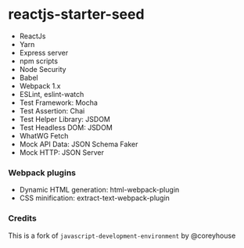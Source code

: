 # reactjs-starter-seed


* ReactJs
* Yarn
* Express server
* npm scripts
* Node Security
* Babel
* Webpack 1.x
* ESLint, eslint-watch
* Test Framework: Mocha
* Test Assertion: Chai
* Test Helper Library: JSDOM
* Test Headless DOM: JSDOM
* WhatWG Fetch
* Mock API Data: JSON Schema Faker
* Mock HTTP: JSON Server

### Webpack plugins
* Dynamic HTML generation: html-webpack-plugin
* CSS minification: extract-text-webpack-plugin


### Credits
This is a fork of `javascript-development-environment` by @coreyhouse
